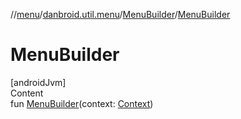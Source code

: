 //[menu](../../index.md)/[danbroid.util.menu](../index.md)/[MenuBuilder](index.md)/[MenuBuilder](-menu-builder.md)



# MenuBuilder  
[androidJvm]  
Content  
fun [MenuBuilder](-menu-builder.md)(context: [Context](https://developer.android.com/reference/kotlin/android/content/Context.html))  



